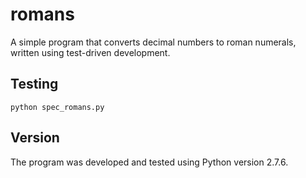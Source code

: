 romans
======

A simple program that converts decimal numbers to roman numerals, written using test-driven development.

Testing
-----------------

	python spec_romans.py

Version
-------

The program was developed and tested using Python version 2.7.6.
